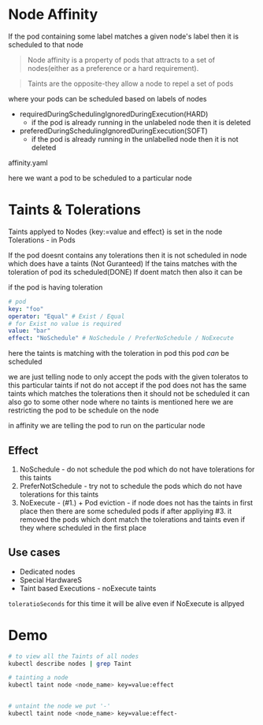 # Node Affinity
If the pod containing some label matches a given node's label then it is scheduled to that node
> Node affinity is a property of pods that attracts to a set of nodes(either as a preference or a hard requirement). 

> Taints are the opposite-they allow a node to repel a set of pods

where your pods can be scheduled based on labels of nodes

- requiredDuringSchedulingIgnoredDuringExecution(HARD)
  * if the pod is already running in the unlabeled node then it is deleted
- preferedDuringSchedulingIgnoredDuringExecution(SOFT)
  * if the pod is already running in the unlabelled node then it is not deleted

affinity.yaml

here we want a pod to be scheduled to a particular node


# Taints & Tolerations
Taints applyed to Nodes
{key:=value and effect} is set in the node
Tolerations - in Pods

If the pod doesnt contains any tolerations then it is not scheduled in node which does have a taints (Not Guranteed)
If the tains matches with the toleration of pod its scheduled(DONE)
If doent match then also it can be 

if the pod is having toleration
```yml
# pod
key: "foo"
operator: "Equal" # Exist / Equal
# for Exist no value is required
value: "bar"
effect: "NoSchedule" # NoSchedule / PreferNoSchedule / NoExecute
```
here the taints is matching with the toleration in pod
this pod *can* be scheduled

we are just telling node to only accept the pods with the given toleratos to this particular taints if not do not accept
if the pod does not has the same taints which matches the tolerations then it should not be scheduled
it can also go to some other node where no taints is mentioned
here we are restricting the pod to be schedule on the node

in affinity we are telling the pod to run on the particular node

## Effect
1. NoSchedule - do not schedule the pod which do not have tolerations for this taints
2. PreferNotSchedule - try not to schedule the pods which do not have tolerations for this taints
3. NoExecute - (#1.) + Pod eviction - 
if node does not has the taints in first place then there are some scheduled pods
if after appliying #3. it removed the pods which dont match the tolerations and taints even if they where scheduled in the first place

## Use cases
* Dedicated nodes
* Special HardwareS
* Taint based Executions - noExecute taints

`toleratioSeconds` for this time it will be alive even if NoExecute is allpyed 

# Demo

```bash
# to view all the Taints of all nodes
kubectl describe nodes | grep Taint

# tainting a node
kubectl taint node <node_name> key=value:effect


# untaint the node we put '-'
kubectl taint node <node_name> key=value:effect-


```